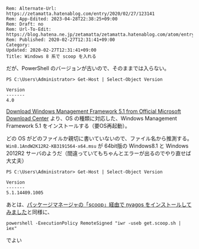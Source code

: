 ```header
Rem: Alternate-Url: https://zetamatta.hatenablog.com/entry/2020/02/27/123141
Rem: App-Edited: 2023-04-28T22:38:25+09:00
Rem: Draft: no
Rem: Url-To-Edit: https://blog.hatena.ne.jp/zetamatta/zetamatta.hatenablog.com/atom/entry/26006613526877096
Rem: Published: 2020-02-27T12:31:41+09:00
Category:
Updated: 2020-02-27T12:31:41+09:00
Title: Windows 8 系で scoop を入れる
```
だが、PowerShell のバージョンが古いので、そのままでは入らない。

```
PS C:\Users\Administrator> Get-Host | Select-Object Version

Version
-------
4.0
```

[Download Windows Management Framework 5.1 from Official Microsoft Download Center](https://www.microsoft.com/en-us/download/details.aspx?id=54616) より、OS の種類に対応した、Windows Management Framework 5.1 をインストールする（要OS再起動）。

どの OS がどのファイルか親切に書いていないので、ファイル名から推測する。`Win8.1AndW2K12R2-KB3191564-x64.msu` が 64bit版の Windows8.1 と Windows 2012R2 サーバのようだ（間違っていてもちゃんとエラーが出るのでやり直せば大丈夫）

```
PS C:\Users\Administrator> Get-Host | Select-Object Version

Version
-------
5.1.14409.1005
```

あとは、[パッケージマネージャの「scoop」経由で nyagos をインストールしてみました](http://zetamatta.hatenablog.com/entry/2020/01/26/212626)と同様に、

```
powershell -ExecutionPolicy RemoteSigned "iwr -useb get.scoop.sh | iex"
```

でよい
